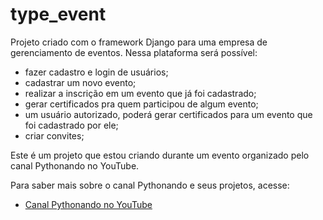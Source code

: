 # type_event
Projeto criado com o framework Django para uma empresa de gerenciamento de eventos.
Nessa plataforma será possível:
- fazer cadastro e login de usuários;
- cadastrar um novo evento; 
- realizar a inscrição em um evento que já foi cadastrado;
- gerar certificados pra quem participou de algum evento;
- um usuário autorizado, poderá gerar certificados para um evento que foi cadastrado por ele;
- criar convites;

Este é um projeto que estou criando durante um evento organizado pelo canal Pythonando no YouTube.

Para saber mais sobre o canal Pythonando e seus projetos, acesse:

- [Canal Pythonando no YouTube](https://www.youtube.com/@pythonando)

